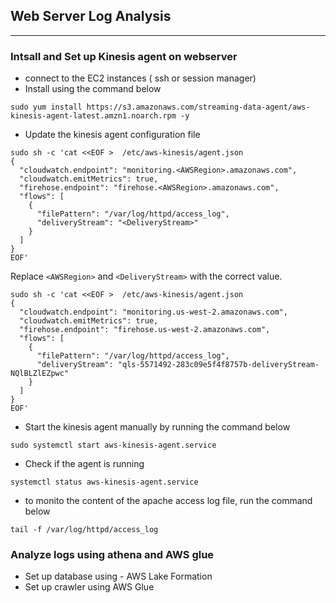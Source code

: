 ## Web Server Log Analysis 
***


### Intsall and Set up Kinesis agent on webserver

* connect to the EC2 instances ( ssh or session manager)
* Install using the command below 

```
sudo yum install https://s3.amazonaws.com/streaming-data-agent/aws-kinesis-agent-latest.amzn1.noarch.rpm -y
```

* Update the kinesis agent configuration file 

```
sudo sh -c 'cat <<EOF >  /etc/aws-kinesis/agent.json
{
  "cloudwatch.endpoint": "monitoring.<AWSRegion>.amazonaws.com",
  "cloudwatch.emitMetrics": true,
  "firehose.endpoint": "firehose.<AWSRegion>.amazonaws.com",
  "flows": [
    {
      "filePattern": "/var/log/httpd/access_log",
      "deliveryStream": "<DeliveryStream>"
    }
  ]
}
EOF'

```

Replace `<AWSRegion>` and `<DeliveryStream>`  with the correct value.

```
sudo sh -c 'cat <<EOF >  /etc/aws-kinesis/agent.json
{
  "cloudwatch.endpoint": "monitoring.us-west-2.amazonaws.com",
  "cloudwatch.emitMetrics": true,
  "firehose.endpoint": "firehose.us-west-2.amazonaws.com",
  "flows": [
    {
      "filePattern": "/var/log/httpd/access_log",
      "deliveryStream": "qls-5571492-283c09e5f4f8757b-deliveryStream-NQlBLZlEZpwc"
    }
  ]
}
EOF'

```

* Start the kinesis agent manually by running the command below 

```
sudo systemctl start aws-kinesis-agent.service
```

* Check if the agent is running 

```
systemctl status aws-kinesis-agent.service
```

* to monito the content of the apache access log file, run the command below 

```
tail -f /var/log/httpd/access_log
```




### Analyze logs using athena and AWS glue 

* Set up database  using - AWS Lake Formation
* Set up crawler using AWS Glue



